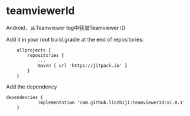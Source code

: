 # teamviewerId
Android，从Teamviewer log中获取Teamviewer ID

Add it in your root build.gradle at the end of repositories:


```
	allprojects {
		repositories {
			...
			maven { url 'https://jitpack.io' }
		}
	}
```

Add the dependency

```
dependencies {
	        implementation 'com.github.linzhiji:teamviewerId:v1.0.1'
	}
```

